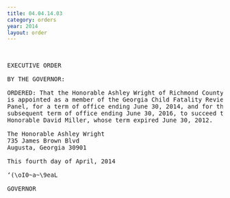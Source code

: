 ```yaml
---
title: 04.04.14.03
category: orders
year: 2014
layout: order
---
```


<pre> 

EXECUTIVE ORDER

BY THE GOVERNOR:

ORDERED: That the Honorable Ashley Wright of Richmond County, Georgia,
is appointed as a member of the Georgia Child Fatality Review
Panel, for a term of office ending June 30, 2014, and for the
subsequent term of office ending June 30, 2016, to succeed the
Honorable David Miller, whose term expired June 30, 2012.

The Honorable Ashley Wright
735 James Brown Blvd
Augusta, Georgia 30901

This fourth day of April, 2014

‘(\oI0~a~\9eaL

GOVERNOR

</pre>

